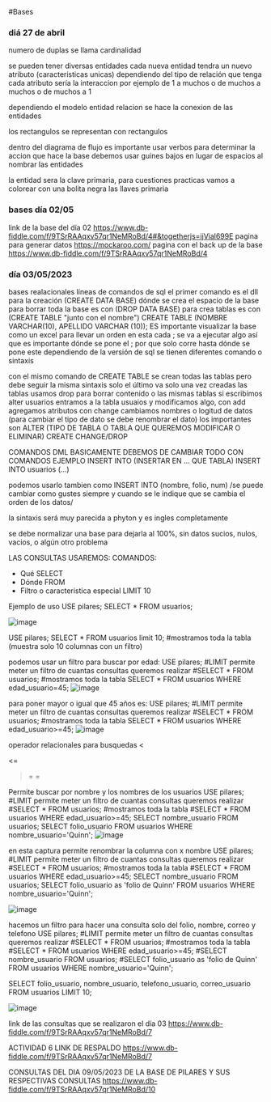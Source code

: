 #Bases


### diá 27 de abril

numero de duplas se llama cardinalidad

se pueden tener diversas entidades
cada nueva entidad tendra un nuevo atributo (caracteristicas unicas)
dependiendo del tipo de relación que tenga cada atributo sería la interaccion
por ejemplo de 1 a muchos o de muchos a muchos o de muchos a 1 

dependiendo el modelo entidad relacion se hace la conexion de las entidades

los rectangulos se representan con rectangulos


dentro del diagrama de flujo es importante usar verbos para determinar la accion que hace la base
debemos usar guines bajos en lugar de espacios al nombrar las entidades

la entidad sera la clave primaria, 
para cuestiones practicas vamos a colorear con una bolita negra las llaves primaria
### bases día 02/05
link de la base del día 02
https://www.db-fiddle.com/f/9TSrRAAqxv57qr1NeMRoBd/4#&togetherjs=ijVial699E
pagina para generar datos
https://mockaroo.com/
pagina con el back up de la base
https://www.db-fiddle.com/f/9TSrRAAqxv57qr1NeMRoBd/4

### día 03/05/2023
bases realacionales
líneas de comandos de sql
el primer comando es el dll para la creación (CREATE DATA BASE) dónde se crea el espacio de la base
para borrar toda la base es con (DROP DATA BASE)
para crea tablas es con (CREATE TABLE "junto con el nombre") CREATE TABLE (NOMBRE VARCHAR(10), APELLIDO VARCHAR (10));
ES  importante visualizar la base como un excel para llevar un orden en esta
cada ; se va a ejecutar algo así que es importante dónde se pone el  ; por que solo corre hasta dónde se pone este 
dependiendo de la versión de sql se tienen diferentes comando o sintaxis 

con el mismo comando de CREATE TABLE  se crean todas las tablas pero debe seguir la misma sintaxis solo el último va solo
una vez creadas las tablas usamos drop para borrar contenido o las mismas tablas
si escribimos alter usuarios entramos a la tabla usuaios y modificamos algo, con add agregamos atributos
con change cambiamos nombres o logitud de datos (para cambiar el tipo de dato se debe renombrar el dato)
los importantes son 
ALTER  (TIPO DE TABLA O TABLA QUE QUEREMOS MODIFICAR O ELIMINAR)
CREATE
CHANGE/DROP

COMANDOS DML
BASICAMENTE DEBEMOS DE CAMBIAR TODO CON COMANDOS
EJEMPLO 
INSERT INTO (INSERTAR EN ... QUE TABLA)
INSERT INTO usuarios (...)

podemos usarlo tambien como 
INSERT INTO (nombre, folio, num)
/se puede cambiar como gustes siempre y cuando se le indique que se cambia el orden de los datos/

la sintaxis será muy parecida a phyton y es ingles completamente 

se debe normalizar una base para dejarla al 100%, sin datos sucios, nulos, vacios, o algún otro problema


LAS CONSULTAS USAREMOS:                 COMANDOS:
* Qué                                   SELECT
* Dónde                                 FROM
* Filtro o caracteristica especial      LIMIT 10

Ejemplo de uso
USE pilares;
SELECT * FROM usuarios;

![image](https://user-images.githubusercontent.com/125500565/236010744-1ace09b8-5e81-433c-992b-59336cc0824e.png)

USE pilares;
SELECT * FROM usuarios limit 10;
#mostramos toda la tabla
(muestra solo 10 columnas con un filtro)


podemos usar un filtro para buscar por edad:
USE pilares;
#LIMIT permite meter un filtro de cuantas consultas queremos realizar
#SELECT * FROM usuarios;
#mostramos toda la tabla
SELECT * FROM usuarios WHERE edad_usuario=45;
![image](https://user-images.githubusercontent.com/125500565/236013090-863e62f0-a228-4f56-8944-ba64256fb416.png)

para poner mayor o igual que 45 años es:
USE pilares;
#LIMIT permite meter un filtro de cuantas consultas queremos realizar
#SELECT * FROM usuarios;
#mostramos toda la tabla
SELECT * FROM usuarios WHERE edad_usuario>=45;
![image](https://user-images.githubusercontent.com/125500565/236013303-a5f94f6d-4b13-4e98-bbe3-f9a4ad47b684.png)

operador relacionales para busquedas
<
>
<=
>=
=
 
Permite buscar por nombre y los nombres de los usuarios
USE pilares;
#LIMIT permite meter un filtro de cuantas consultas queremos realizar
#SELECT * FROM usuarios;
#mostramos toda la tabla
#SELECT * FROM usuarios WHERE edad_usuario>=45;
SELECT nombre_usuario FROM usuarios;
SELECT folio_usuario FROM usuarios WHERE nombre_usuario='Quinn';
![image](https://user-images.githubusercontent.com/125500565/236014378-008aa7ad-5e37-4f33-bef8-9b781fac4694.png)


en esta captura permite renombrar la columna con x nombre
USE pilares;
#LIMIT permite meter un filtro de cuantas consultas queremos realizar
#SELECT * FROM usuarios;
#mostramos toda la tabla
#SELECT * FROM usuarios WHERE edad_usuario>=45;
SELECT nombre_usuario FROM usuarios;
SELECT folio_usuario as 'folio de Quinn' FROM usuarios WHERE nombre_usuario='Quinn';

![image](https://user-images.githubusercontent.com/125500565/236014934-2ae6b17a-2e43-47aa-8013-3140f7494f07.png)


hacemos un filtro para hacer una consulta solo del folio, nombre, correo y telefono
USE pilares;
#LIMIT permite meter un filtro de cuantas consultas queremos realizar
#SELECT * FROM usuarios;
#mostramos toda la tabla
#SELECT * FROM usuarios WHERE edad_usuario>=45;
#SELECT nombre_usuario FROM usuarios;
#SELECT folio_usuario as 'folio de Quinn' FROM usuarios WHERE nombre_usuario='Quinn';

SELECT folio_usuario, nombre_usuario, telefono_usuario, correo_usuario FROM usuarios LIMIT 10;

![image](https://user-images.githubusercontent.com/125500565/236016039-19f99101-2afa-48b8-8243-e3712ea3d7e1.png)

link de las consultas que se realizaron el día 03
https://www.db-fiddle.com/f/9TSrRAAqxv57qr1NeMRoBd/7




ACTIVIDAD 6 LINK DE RESPALDO
https://www.db-fiddle.com/f/9TSrRAAqxv57qr1NeMRoBd/7



CONSULTAS DEL DIA 09/05/2023 
DE LA BASE DE PILARES Y SUS RESPECTIVAS CONSULTAS
https://www.db-fiddle.com/f/9TSrRAAqxv57qr1NeMRoBd/10













